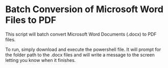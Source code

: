# Batch Conversion of Microsoft Word Files to PDF
This script will batch convert Microsoft Word Documents (.docx) to PDF files. 

To run, simply download and execute the powershell file. It will prompt for the folder path to the .docx files and will write a message to the screen letting you know when it finishes. 